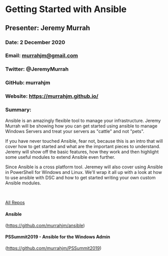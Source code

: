 # Getting Started with Ansible
## Presenter: Jeremy Murrah
### Date: 2 December 2020
### Email: murrahjm@gmail.com
### Twitter: @JeremyMurrah
### GitHub: murrahjm
### Website: https://murrahjm.github.io/
### Summary:
Ansible is an amazingly flexible tool to manage your infrastructure. Jeremy Murrah will be showing how you can get started using ansible to manage Windows Servers and treat your servers as "cattle" and not "pets".

If you have never touched Ansible, fear not, because this is an intro that will cover how to get started and what are the important pieces to understand. Jeremy will show off the basic features, how they work and then highlight some useful modules to extend Ansible even further.

Since Ansible is a cross platform tool. Jeremey will also cover using Ansible in PowerShell for Windows and Linux. We'll wrap it all up with a look at how to use ansible with DSC and how to get started writing your own custom Ansible modules.

&nbsp;
&nbsp;

[All Repos](https://github.com/murrahjm?tab=repositories)

#### Ansible
(https://github.com/murrahjm/ansible)

#### PSSummit2019 - Ansible for the Windows Admin
(https://github.com/murrahjm/PSSummit2019)
